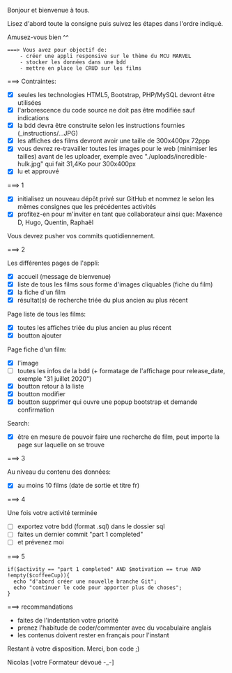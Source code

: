Bonjour et bienvenue à tous.

Lisez d'abord toute la consigne puis suivez les étapes dans l'ordre indiqué.

Amusez-vous bien ^^

```
===> Vous avez pour objectif de:
    - créer une appli responsive sur le thème du MCU MARVEL
    - stocker les données dans une bdd
    - mettre en place le CRUD sur les films
```

===> Contraintes:

- [x] seules les technologies HTML5, Bootstrap, PHP/MySQL devront être utilisées
- [x] l'arborescence du code source ne doit pas être modifiée sauf indications
- [x] la bdd devra être construite selon les instructions fournies (_instructions/...JPG)
- [x] les affiches des films devront avoir une taille de 300x400px 72ppp
- [x] vous devrez re-travailler toutes les images pour le web (minimiser les tailles) avant de les uploader, exemple avec "./uploads/incredible-hulk.jpg" qui fait 31,4Ko pour 300x400px
- [x] lu et approuvé

===> 1

- [x] initialisez un nouveau dépôt privé sur GitHub et nommez le selon les mêmes consignes que les précédentes activités
- [x] profitez-en pour m'inviter en tant que collaborateur ainsi que: Maxence D, Hugo, Quentin, Raphaël

Vous devrez pusher vos commits quotidiennement.

===> 2

Les différentes pages de l'appli:
- [x] accueil (message de bienvenue)
- [x] liste de tous les films sous forme d'images cliquables (fiche du film)
- [x] la fiche d'un film
- [x] résultat(s) de recherche triée du plus ancien au plus récent

Page liste de tous les films:
- [x] toutes les affiches triée du plus ancien au plus récent
- [x] boutton ajouter

Page fiche d'un film:
- [x] l'image
- [ ] toutes les infos de la bdd (+ formatage de l'affichage pour release_date, exemple "31 juillet 2020")
- [x] boutton retour à la liste
- [x] boutton modifier
- [x] boutton supprimer qui ouvre une popup bootstrap et demande confirmation

Search:
- [x] être en mesure de pouvoir faire une recherche de film, peut importe la page sur laquelle on se trouve

===> 3

Au niveau du contenu des données:
- [x] au moins 10 films (date de sortie et titre fr)

===> 4

Une fois votre activité terminée
- [ ] exportez votre bdd (format .sql) dans le dossier sql
- [ ] faites un dernier commit "part 1 completed"
- [ ] et prévenez moi

===> 5
```
if($activity == "part 1 completed" AND $motivation == true AND !empty($coffeeCup)){
  echo "d'abord créer une nouvelle branche Git";
  echo "continuer le code pour apporter plus de choses";
}
```

===> recommandations

- faites de l'indentation votre priorité
- prenez l'habitude de coder/commenter avec du vocabulaire anglais
- les contenus doivent rester en français pour l'instant

Restant à votre disposition.
Merci, bon code ;)

Nicolas
[votre Formateur dévoué -_-]
